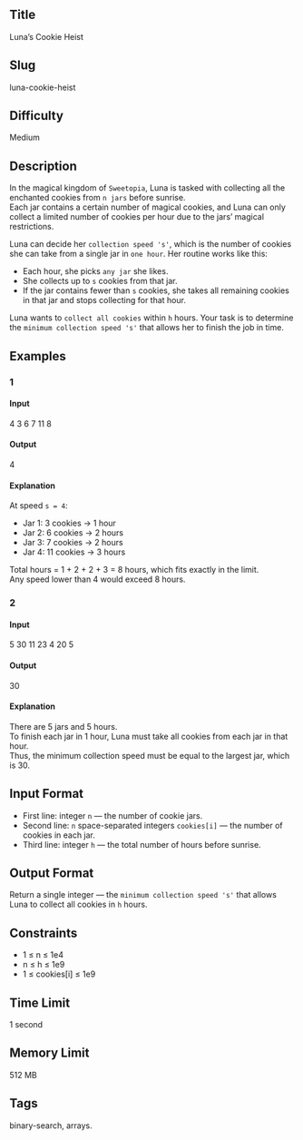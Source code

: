 ## Title

Luna’s Cookie Heist


## Slug

luna-cookie-heist

## Difficulty

Medium

## Description

In the magical kingdom of `Sweetopia`, Luna is tasked with collecting all the enchanted cookies from `n jars` before sunrise.  
Each jar contains a certain number of magical cookies, and Luna can only collect a limited number of cookies per hour due to the jars’ magical restrictions.  

Luna can decide her `collection speed 's'`, which is the number of cookies she can take from a single jar in `one hour`. Her routine works like this:

- Each hour, she picks `any jar` she likes.  
- She collects up to `s` cookies from that jar.  
- If the jar contains fewer than `s` cookies, she takes all remaining cookies in that jar and stops collecting for that hour.  

Luna wants to `collect all cookies` within `h` hours. Your task is to determine the `minimum collection speed 's'` that allows her to finish the job in time.  


## Examples

### 1

#### Input

4
3 6 7 11
8

#### Output

4

#### Explanation

At speed `s = 4`:

- Jar 1: 3 cookies → 1 hour  
- Jar 2: 6 cookies → 2 hours  
- Jar 3: 7 cookies → 2 hours  
- Jar 4: 11 cookies → 3 hours  

Total hours = 1 + 2 + 2 + 3 = 8 hours, which fits exactly in the limit.  
Any speed lower than 4 would exceed 8 hours.

### 2

#### Input

5
30 11 23 4 20
5

#### Output

30

#### Explanation

There are 5 jars and 5 hours.  
To finish each jar in 1 hour, Luna must take all cookies from each jar in that hour.  
Thus, the minimum collection speed must be equal to the largest jar, which is 30.


## Input Format  

- First line: integer `n` — the number of cookie jars.  
- Second line: `n` space-separated integers `cookies[i]` — the number of cookies in each jar.  
- Third line: integer `h` — the total number of hours before sunrise.  

## Output Format  

Return a single integer — the `minimum collection speed 's'` that allows Luna to collect all cookies in `h` hours.  



## Constraints  

- 1 ≤ n ≤ 1e4  
- n ≤ h ≤ 1e9   
- 1 ≤ cookies[i] ≤ 1e9  

## Time Limit

1 second

## Memory Limit

512 MB

## Tags

binary-search, arrays. 
